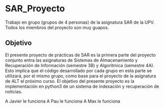 # SAR_Proyecto
Trabajo en grupo (grupos de 4 personas) de la asignatura SAR de la UPV. Todos los miembros del proyecto son muy guapos.
## Objetivo
El presente proyecto de prácticas de SAR es la primera parte del proyecto conjunto entra las
asignaturas de Sistemas de Almacenamiento y Recuperación de Información (semestre 3B)
y Algorítmica (semestre 4A). Esto implica que el código desarrollado por cada grupo en esta
parte se utilizará, por el mismo grupo, como base para el proyecto de la asignatura de ALT
el próximo curso.
El objetivo del presente proyecto es la implementación en python3 de un sistema de indexación
y recuperación de noticias.

A Javier le funciona
A Pau le funciona
A Max le funciona
